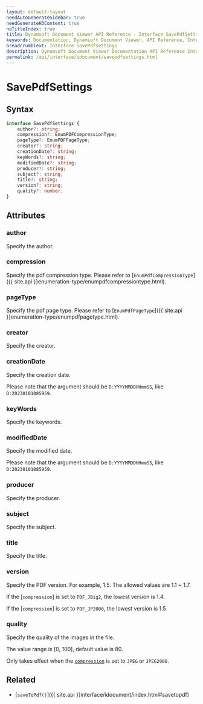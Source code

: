 ```yaml
---
layout: default-layout
needAutoGenerateSidebar: true
needGenerateH3Content: true
noTitleIndex: true
title: Dynamsoft Document Viewer API Reference - Interface SavePdfSettings
keywords: Documentation, Dynamsoft Document Viewer, API Reference, Interface SavePdfSettings
breadcrumbText: Interface SavePdfSettings
description: Dynamsoft Document Viewer Documentation API Reference Interface SavePdfSettings Page
permalink: /api/interface/idocument/savepdfsettings.html
---
```


# SavePdfSettings

## Syntax

```typescript
interface SavePdfSettings {
    author?: string;
    compression?: EnumPDFCompressionType;
    pageType?: EnumPDFPageType; 
    creator?: string;
    creationDate?: string;
    keyWords?: string;
    modifiedDate?: string;
    producer?: string;
    subject?: string;
    title?: string;
    version?: string;
    quality?: number;
}
```

## Attributes

### author

Specify the author.

### compression

Specify the pdf compression type. Please refer to [`EnumPdfCompressionType`]({{ site.api }}enumeration-type/enumpdfcompressiontype.html).

### pageType

Specify the pdf page type. Please refer to [`EnumPdfPageType`]({{ site.api }}enumeration-type/enumpdfpagetype.html).

### creator

Specify the creator.

### creationDate

Specify the creation date.

Please note that the argument should be `D:YYYYMMDDHHmmSS`, like `D:20230101085959`.

### keyWords

Specify the keywords.

### modifiedDate

Specify the modified date.

Please note that the argument should be `D:YYYYMMDDHHmmSS`, like `D:20230101085959`.

### producer

Specify the producer.

### subject

Specify the subject.

### title

Specify the title.

### version

Specify the PDF version. For example, 1.5. The allowed values are 1.1 ~ 1.7.

If the [`compression`] is set to `PDF_JBig2`, the lowest version is 1.4.

If the [`compression`] is set to `PDF_JP2000`, the lowest version is 1.5

### quality

Specify the quality of the images in the file.

The value range is [0, 100], default value is 80.

Only takes effect when the [`compression`](#compression) is set to `JPEG` or `JPEG2000`.

## Related

- [`saveToPdf()`]({{ site.api }}interface/idocument/index.html#savetopdf)